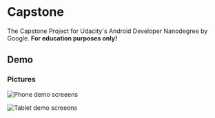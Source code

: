 # Capstone

The Capstone Project for Udacity's Android Developer Nanodegree by Google. **For education purposes only!**

## Demo

### Pictures

![Phone demo screeens](https://farm1.staticflickr.com/914/42613036164_f40e65bd57_b.jpg)

![Tablet demo screeens](https://farm1.staticflickr.com/927/29460758988_27aef7e859_b.jpg)

